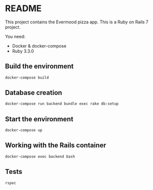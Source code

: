 # README

This project contains the Evermood pizza app. This is a Ruby on Rails 7 project.

You need:
* Docker & docker-compose
* Ruby 3.3.0

## Build the environment

  ```sh
  docker-compose build
  ```

## Database creation

  ```sh
  docker-compose run backend bundle exec rake db:setup
  ```

## Start the environment

  ```sh
  docker-compose up
  ```

## Working with the Rails container

  ```sh
  docker-compose exec backend bash
  ```

## Tests

  ```sh
  rspec
  ```

